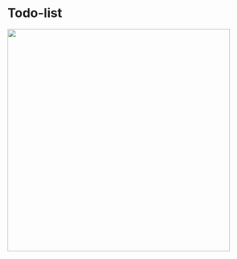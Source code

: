 # Todo-list
<img width="500" height="auto" src="C:/Users/91848/Pictures/Screenshots/todoss.png"></img>
